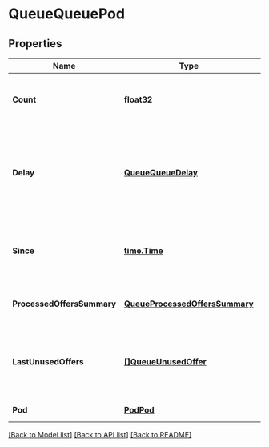 # QueueQueuePod

## Properties
Name | Type | Description | Notes
------------ | ------------- | ------------- | -------------
**Count** | **float32** | The number of instances left to launch. | [default to null]
**Delay** | [**QueueQueueDelay**](queue.QueueDelay.md) | If a runspec has failed to often the launch will be delayed. See backoff to tune this behavior. | [optional] [default to null]
**Since** | [**time.Time**](time.Time.md) | point in time since Marathon has started to launch tasks. | [default to null]
**ProcessedOffersSummary** | [**QueueProcessedOffersSummary**](queue.ProcessedOffersSummary.md) | Statistics for processed offers. | [default to null]
**LastUnusedOffers** | [**[]QueueUnusedOffer**](queue.UnusedOffer.md) | Last N unused offers, where N can be configured via xxx. | [optional] [default to null]
**Pod** | [**PodPod**](pod.Pod.md) |  | [default to null]

[[Back to Model list]](../README.md#documentation-for-models) [[Back to API list]](../README.md#documentation-for-api-endpoints) [[Back to README]](../README.md)


